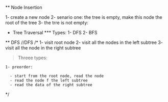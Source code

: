 \*\* Node Insertion

1- create a new node
2- senario one: the tree is empty, make this node the root of the tree
3- the trre is not empty:

- Tree Traversal
  \*\*\* Types:
  1- DFS
  2- BFS

\*\* DFS
//DFS
/\*
1- visit root node
2- visit all the nodes in the left subtree
3- visit all the node in the right subtree

> Threee types:

    1- preorder:

      - start from the root node, read the node
      - read the node f the left subtree
      - read the data of the right subtree

\*/
